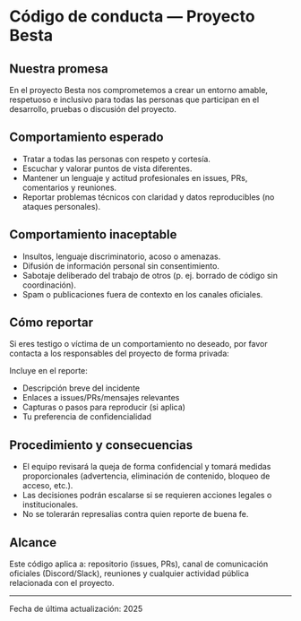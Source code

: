# Código de conducta — Proyecto Besta

## Nuestra promesa
En el proyecto Besta nos comprometemos a crear un entorno amable, respetuoso e inclusivo para todas las personas que participan en el desarrollo, pruebas o discusión del proyecto.

## Comportamiento esperado
- Tratar a todas las personas con respeto y cortesía.
- Escuchar y valorar puntos de vista diferentes.
- Mantener un lenguaje y actitud profesionales en issues, PRs, comentarios y reuniones.
- Reportar problemas técnicos con claridad y datos reproducibles (no ataques personales).

## Comportamiento inaceptable
- Insultos, lenguaje discriminatorio, acoso o amenazas.
- Difusión de información personal sin consentimiento.
- Sabotaje deliberado del trabajo de otros (p. ej. borrado de código sin coordinación).
- Spam o publicaciones fuera de contexto en los canales oficiales.

## Cómo reportar
Si eres testigo o víctima de un comportamiento no deseado, por favor contacta a los responsables del proyecto de forma privada:

Incluye en el reporte:
- Descripción breve del incidente
- Enlaces a issues/PRs/mensajes relevantes
- Capturas o pasos para reproducir (si aplica)
- Tu preferencia de confidencialidad

## Procedimiento y consecuencias
- El equipo revisará la queja de forma confidencial y tomará medidas proporcionales (advertencia, eliminación de contenido, bloqueo de acceso, etc.).  
- Las decisiones podrán escalarse si se requieren acciones legales o institucionales.  
- No se tolerarán represalias contra quien reporte de buena fe.

## Alcance
Este código aplica a: repositorio (issues, PRs), canal de comunicación oficiales (Discord/Slack), reuniones y cualquier actividad pública relacionada con el proyecto.


---
Fecha de última actualización: 2025
